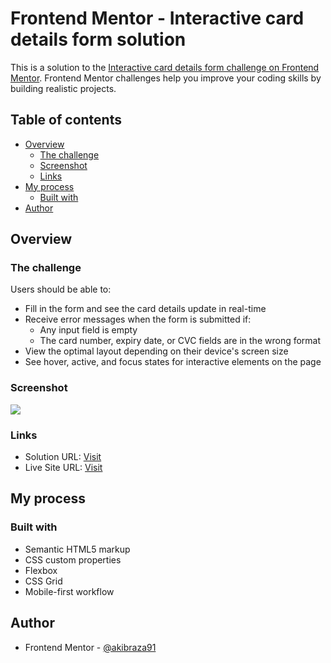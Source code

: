 # Frontend Mentor - Interactive card details form solution

This is a solution to the [Interactive card details form challenge on Frontend Mentor](https://www.frontendmentor.io/challenges/interactive-card-details-form-XpS8cKZDWw). Frontend Mentor challenges help you improve your coding skills by building realistic projects. 

## Table of contents

- [Overview](#overview)
  - [The challenge](#the-challenge)
  - [Screenshot](#screenshot)
  - [Links](#links)
- [My process](#my-process)
  - [Built with](#built-with)
- [Author](#author)

## Overview

### The challenge

Users should be able to:

- Fill in the form and see the card details update in real-time
- Receive error messages when the form is submitted if:
  - Any input field is empty
  - The card number, expiry date, or CVC fields are in the wrong format
- View the optimal layout depending on their device's screen size
- See hover, active, and focus states for interactive elements on the page

### Screenshot

![](./design/screenshot.png)

### Links

- Solution URL: [Visit](https://www.frontendmentor.io/solutions/responsive-card-details-form-using-css-flexbox-and-javascript-N6lHqHxoOG)
- Live Site URL: [Visit](https://akibraza91.github.io/card-details-form/)

## My process

### Built with

- Semantic HTML5 markup
- CSS custom properties
- Flexbox
- CSS Grid
- Mobile-first workflow

## Author

- Frontend Mentor - [@akibraza91](https://www.frontendmentor.io/profile/akibraza91)
